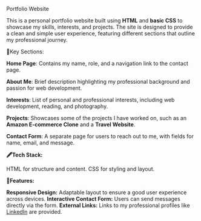 Portfolio Website

This is a personal portfolio website built using **HTML** and **basic CSS** to showcase my skills, interests, and projects. The site is designed to provide a clean and simple user experience, featuring different sections that outline my professional journey.

🔗Key Sections:

**Home Page**: Contains my name, role, and a navigation link to the contact page.

**About Me**: Brief description highlighting my professional background and passion for web development.

**Interests**: List of personal and professional interests, including web development, reading, and photography.

**Projects**: Showcases some of the projects I have worked on, such as an 
         **Amazon E-commerce Clone** and a **Travel Website**.

**Contact Form**: A separate page for users to reach out to me, with fields for name, email, and message.

**🖋️Tech Stack:**

HTML for structure and content.
CSS for styling and layout.

**🚀Features:**

**Responsive Design:** Adaptable layout to ensure a good user experience across devices.
**Interactive Contact Form:** Users can send messages directly via the form.
**External Links:** Links to my professional profiles like [LinkedIn](https://www.linkedin.com/in/abvikash1907/) are provided.



